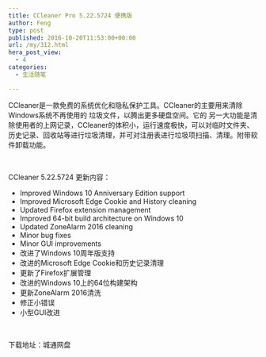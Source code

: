 ```yaml
---
title: CCleaner Pro 5.22.5724 便携版
author: Feng
type: post
published: 2016-10-20T11:53:00+00:00
url: /my/312.html
hera_post_view:
  - 4
categories:
  - 生活随笔

---
```

CCleaner是一款免费的系统优化和隐私保护工具。CCleaner的主要用来清除Windows系统不再使用的 垃圾文件，以腾出更多硬盘空间。它的 另一大功能是清除使用者的上网记录，CCleaner的体积小，运行速度极快，可以对临时文件夹、历史记录、回收站等进行垃圾清理，并可对注册表进行垃圾项扫描、清理。附带软件卸载功能。

&nbsp;

CCleaner 5.22.5724 更新内容：

  * Improved Windows 10 Anniversary Edition support
  * Improved Microsoft Edge Cookie and History cleaning
  * Updated Firefox extension management
  * Improved 64-bit build architecture on Windows 10
  * Updated ZoneAlarm 2016 cleaning
  * Minor bug fixes
  * Minor GUI improvements
  * 改进了Windows 10周年版支持
  * 改进的Microsoft Edge Cookie和历史记录清理
  * 更新了Firefox扩展管理
  * 改进的Windows 10上的64位构建架构
  * 更新ZoneAlarm 2016清洗
  * 修正小错误
  * 小型GUI改进

&nbsp;

下载地址：城通网盘